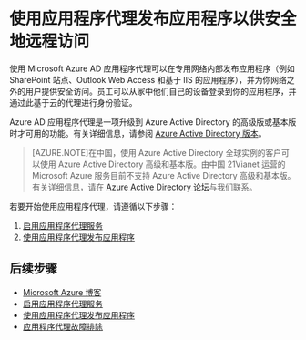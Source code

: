 <properties 
	pageTitle="使用应用程序代理发布应用程序以供安全地远程访问" 
	description="本主题介绍如何在专用网络内部发布应用程序（例如 SharePoint 站点、Outlook Web Access 和基于 IIS 的应用程序），并为你网络之外的用户提供安全访问。" 
	services="active-directory" 
	documentationCenter="" 
	authors="Justinha" 
	manager="TerryLan" 
	editor="LisaToft"/>

<tags 
	ms.service="active-directory"  
	ms.date="05/04/2015"
	wacn.date="06/16/2015"/>


# 使用应用程序代理发布应用程序以供安全地远程访问

使用 Microsoft Azure AD 应用程序代理可以在专用网络内部发布应用程序（例如 SharePoint 站点、Outlook Web Access 和基于 IIS 的应用程序），并为你网络之外的用户提供安全访问。员工可以从家中他们自己的设备登录到你的应用程序，并通过此基于云的代理进行身份验证。

Azure AD 应用程序代理是一项升级到 Azure Active Directory 的高级版或基本版时才可用的功能。有关详细信息，请参阅 [Azure Active Directory 版本](active-directory-editions)。

> [AZURE.NOTE]在中国，使用 Azure Active Directory 全球实例的客户可以使用 Azure Active Directory 高级和基本版。由中国 21Vianet 运营的 Microsoft Azure 服务目前不支持 Azure Active Directory 高级和基本版。有关详细信息，请在 [Azure Active Directory 论坛](http://feedback.azure.com/forums/169401-azure-active-directory)与我们联系。

若要开始使用应用程序代理，请遵循以下步骤：  

1. [启用应用程序代理服务](https://msdn.microsoft.com/zh-cn/library/azure/dn768214.aspx) 
2. [使用应用程序代理发布应用程序](https://msdn.microsoft.com/zh-cn/library/azure/dn768220.aspx)

## 后续步骤

- [Microsoft Azure 博客](http://azure.microsoft.com/blog/) 
- [启用应用程序代理服务](https://msdn.microsoft.com/zh-cn/library/azure/dn768214.aspx) 
- [使用应用程序代理发布应用程序](https://msdn.microsoft.com/zh-cn/library/azure/dn768220.aspx) 
- [应用程序代理故障排除](https://msdn.microsoft.com/zh-cn/library/azure/dn768218.aspx)

<!---HONumber=60-->